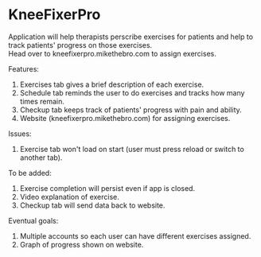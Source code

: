 # KneeFixerPro
Application will help therapists perscribe exercises for patients and help to track patients' progress on those exercises.  
Head over to kneefixerpro.mikethebro.com to assign exercises.  


Features:  
1. Exercises tab gives a brief description of each exercise.  
2. Schedule tab reminds the user to do exercises and tracks how many times remain.  
3. Checkup tab keeps track of patients' progress with pain and ability.  
4. Website (kneefixerpro.mikethebro.com) for assigning exercises.  

Issues:
1. Exercise tab won't load on start (user must press reload or switch to another tab).  

To be added:
1. Exercise completion will persist even if app is closed.
2. Video explanation of exercise.
3. Checkup tab will send data back to website.  

Eventual goals:
1. Multiple accounts so each user can have different exercises assigned.
2. Graph of progress shown on website.  
